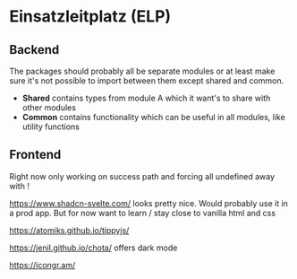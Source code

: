 # Einsatzleitplatz (ELP)
## Backend
The packages should probably all be separate modules or at least make sure it's not possible to import between them except shared and common.

* **Shared** contains types from module A which it want's to share with other modules
* **Common** contains functionality which can be useful in all modules, like utility functions

## Frontend

Right now only working on success path and forcing all undefined away with !

https://www.shadcn-svelte.com/ looks pretty nice. Would probably use it in a prod app. But for now want to learn / stay close to vanilla html and css

https://atomiks.github.io/tippyjs/

https://jenil.github.io/chota/
offers dark mode

https://icongr.am/
